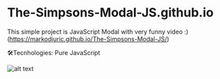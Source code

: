 # The-Simpsons-Modal-JS.github.io

This simple project is JavaScript Modal with very funny video :)  (https://markodjuric.github.io/The-Simpsons-Modal-JS/)

🛠Tecnhologies: Pure JavaScript


![alt text](http://cdn.mos.cms.futurecdn.net/S9BVJKkTKGLP24ZQyYGngB.jpg)
